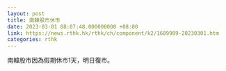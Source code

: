 ```yaml
---
layout: post
title: 南韓股市休市
date: 2023-03-01 08:07:48.000000000 +08:00
link: https://news.rthk.hk/rthk/ch/component/k2/1689909-20230301.htm
categories: rthk
---
```


南韓股市因為假期休市1天，明日復市。
